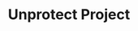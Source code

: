 ---
title: Unprotect Project
description: Search Evasion Techniques.
url: https://unprotect.it/
image:
    # url: '/assets/images/cafe.png'
    # alt: 'Cafe'
tags: ['technique']
pubDate: 2023-11-27
draft: false
---